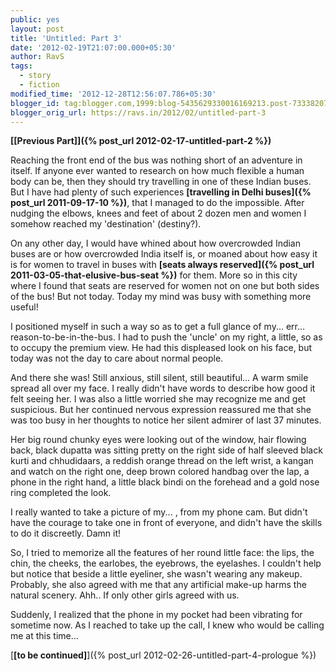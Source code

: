 ```yaml
---
public: yes
layout: post
title: 'Untitled: Part 3'
date: '2012-02-19T21:07:00.000+05:30'
author: RavS
tags:
  - story 
  - fiction
modified_time: '2012-12-28T12:56:07.786+05:30'
blogger_id: tag:blogger.com,1999:blog-5435629330016169213.post-733382072726965694
blogger_orig_url: https://ravs.in/2012/02/untitled-part-3
---
```


**[\[Previous Part\]]({% post_url 2012-02-17-untitled-part-2 %})**

Reaching the front end of the bus was nothing short of an adventure in itself. If anyone ever wanted to research on how much flexible a human body can be, then they should try travelling in one of these Indian buses. But I have had plenty of such experiences **[travelling in Delhi buses]({% post_url 2011-09-17-10 %})**, that I managed to do the impossible. After nudging the elbows, knees and feet of about 2 dozen men and women I somehow reached my 'destination' (destiny?).

On any other day, I would have whined about how overcrowded Indian buses are or how overcrowded India itself is, or moaned about how easy it is for women to travel in buses with **[seats always reserved]({% post_url 2011-03-05-that-elusive-bus-seat %})** for them. More so in this city where I found that seats are reserved for women not on one but both sides of the bus! But not today. Today my mind was busy with something more useful!

I positioned myself in such a way so as to get a full glance of my... err... reason-to-be-in-the-bus. I had to push the 'uncle' on my right, a little, so as to occupy the premium view. He had this displeased look on his face, but today was not the day to care about normal people.

And there she was! Still anxious, still silent, still beautiful... A warm smile spread all over my face. I really didn't have words to describe how good it felt seeing her. I was also a little worried she may recognize me and get suspicious. But her continued nervous expression reassured me that she was too busy in her thoughts to notice her silent admirer of last 37 minutes.

Her big round chunky eyes were looking out of the window, hair flowing back, black dupatta was sitting pretty on the right side of half sleeved black kurti and chhudidaars, a reddish orange thread on the left wrist, a kangan and watch on the right one, deep brown colored handbag over the lap, a phone in the right hand, a little black bindi on the forehead and a gold nose ring completed the look.

I really wanted to take a picture of my... , from my phone cam. But didn't have the courage to take one in front of everyone, and didn't have the skills to do it discreetly. Damn it!

So, I tried to memorize all the features of her round little face: the lips, the chin, the cheeks, the earlobes, the eyebrows, the eyelashes. I couldn't help but notice that beside a little eyeliner, she wasn't wearing any makeup. Probably, she also agreed with me that any artificial make-up harms the natural scenery. Ahh.. If only other girls agreed with us.

Suddenly, I realized that the phone in my pocket had been vibrating for sometime now. As I reached to take up the call, I knew who would be calling me at this time...

[**\[to be continued\]**]({% post_url 2012-02-26-untitled-part-4-prologue %})
